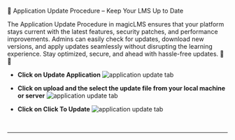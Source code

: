 
🔄 Application Update Procedure – Keep Your LMS Up to Date

The Application Update Procedure in magicLMS ensures that your platform stays current with the latest features, security patches, and performance improvements. Admins can easily check for updates, download new versions, and apply updates seamlessly without disrupting the learning experience. Stay optimized, secure, and ahead with hassle-free updates. 🚀✅

- **Click on Update Application**
![application update tab](https://cdn.imjol.com/MagicLMS/Docs/application%20update/Step1.png)


- **Click on upload and the select the update file from your local machine or server**
![application update tab](https://cdn.imjol.com/MagicLMS/Docs/application%20update/Step2.png)


- **Click on Click To Update**
![application update tab](https://cdn.imjol.com/MagicLMS/Docs/application%20update/Step3.png)

<br/>

***

